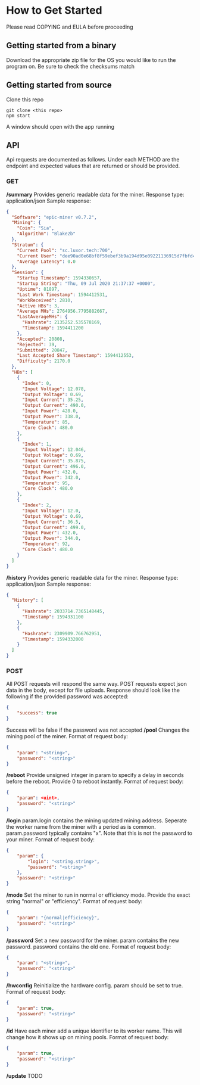 # How to Get Started
Please read COPYING and EULA before proceeding
## Getting started from a binary
Download the appropriate zip file for the OS you would like to run the program on. Be sure to check the checksums match 
## Getting started from source
Clone this repo
```
git clone <this repo>
npm start
```
A window should open with the app running
## API
Api requests are documented as follows. Under each METHOD are the endpoint and expected values that are returned or should be provided.
### GET
**/summary**
Provides generic readable data for the miner.
Response type: application/json
Sample response:
```json
{
  "Software": "epic-miner v0.7.2",
  "Mining": {
    "Coin": "Sia",
    "Algorithm": "Blake2b"
  },
  "Stratum": {
    "Current Pool": "sc.luxor.tech:700",
    "Current User": "dee90ad0e68bf8f59ebef3b9a194d95e09221136915d7fbfd4312a2abf7c83dc070ecc5e7f9e.ePIC-SC200-01",
    "Average Latency": 0.0
  },
  "Session": {
    "Startup Timestamp": 1594330657,
    "Startup String": "Thu, 09 Jul 2020 21:37:37 +0000",
    "Uptime": 81897,
    "Last Work Timestamp": 1594412531,
    "WorkReceived": 2810,
    "Active HBs": 3,
    "Average MHs": 2764956.7795882667,
    "LastAverageMHs": {
      "Hashrate": 2135252.535578169,
      "Timestamp": 1594411200
    },
    "Accepted": 20808,
    "Rejected": 39,
    "Submitted": 20847,
    "Last Accepted Share Timestamp": 1594412553,
    "Difficulty": 2170.0
  },
  "HBs": [
    {
      "Index": 0,
      "Input Voltage": 12.078,
      "Output Voltage": 0.69,
      "Input Current": 35.25,
      "Output Current": 490.0,
      "Input Power": 428.0,
      "Output Power": 338.0,
      "Temperature": 85,
      "Core Clock": 480.0
    },
    {
      "Index": 1,
      "Input Voltage": 12.046,
      "Output Voltage": 0.69,
      "Input Current": 35.875,
      "Output Current": 496.0,
      "Input Power": 432.0,
      "Output Power": 342.0,
      "Temperature": 95,
      "Core Clock": 480.0
    },
    {
      "Index": 2,
      "Input Voltage": 12.0,
      "Output Voltage": 0.69,
      "Input Current": 36.5,
      "Output Current": 499.0,
      "Input Power": 432.0,
      "Output Power": 344.0,
      "Temperature": 92,
      "Core Clock": 480.0
    }
  ]
}
```
**/history**
Provides generic readable data for the miner.
Response type: application/json
Sample response:
```json
{
  "History": [
    {
      "Hashrate": 2033714.7365148445,
      "Timestamp": 1594331100
    },
    {
      "Hashrate": 2309909.766762951,
      "Timestamp": 1594332000
    }
  ]
}
```
### POST
All POST requests will respond the same way.
POST requests expect json data in the body, except for file uploads.
Response should look like the following if the provided password was accepted:
```json
{
	"success": true
}
```
Success will be false if the password was not accepted
**/pool**
Changes the mining pool of the miner.
Format of request body:
```json
{
	"param": "<string>",
	"password": "<string>"
}
```
**/reboot**
Provide unsigned integer in param to specify a delay in seconds before the reboot. Provide 0 to reboot instantly.
Format of request body:
```json
{
	"param": <uint>,
	"password": "<string>"
}
```
**/login**
param.login contains the mining updated mining address. Seperate the worker name from the miner with a period as is common.
param.password typically contains "x". Note that this is not the password to your miner. 
Format of request body:
```json
{
	"param": {
		"login": "<string.string>",
		"password": "<string>"
	},
	"password": "<string>"
}
```
**/mode**
Set the miner to run in normal or efficiency mode. Provide the exact string "normal" or "efficiency".
Format of request body:
```json
{
	"param": "{normal|efficiency}",
	"password": "<string>"
}
```
**/password**
Set a new password for the miner. param contains the new password. password contains the old one.
Format of request body:
```json
{
	"param": "<string>",
	"password": "<string>"
}
```
**/hwconfig**
Reinitialize the hardware config.
param should be set to true.
Format of request body:
```json
{
	"param": true,
	"password": "<string>"
}
```
**/id**
Have each miner add a unique identifier to its worker name. This will change how it shows up on mining pools.
Format of request body:
```json
{
	"param": true,
	"password": "<string>"
}
```
**/update**
TODO

